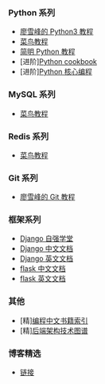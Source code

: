 ### Python 系列
- [廖雪峰的 Python3 教程](https://www.liaoxuefeng.com/wiki/1016959663602400)
- [菜鸟教程](https://www.runoob.com/python3/python3-tutorial.html)
- [简明 Python 教程](https://bop.mol.uno/)
- [进阶][Python cookbook](https://python3-cookbook.readthedocs.io/zh_CN/latest/)
- [进阶][Python 核心编程](https://wizardforcel.gitbooks.io/core-python-2e/content/)

### MySQL 系列
- [菜鸟教程](https://www.runoob.com/mysql/mysql-tutorial.html)

### Redis 系列
- [菜鸟教程](https://www.runoob.com/redis/redis-tutorial.html)

### Git 系列
- [廖雪峰的 Git 教程](https://www.liaoxuefeng.com/wiki/896043488029600)

### 框架系列
- [Django 自强学堂](https://code.ziqiangxuetang.com/django/django-tutorial.html)
- [Django 中文文档](https://docs.djangoproject.com/zh-hans/2.2/)
- [Django 英文文档](https://docs.djangoproject.com/en/2.2/)
- [flask 中文文档](http://docs.jinkan.org/docs/flask/)
- [flask 英文文档](https://flask.palletsprojects.com/en/1.1.x/)

### 其他

- [精][编程中文书籍索引](https://github.com/justjavac/free-programming-books-zh_CN)
- [精][后端架构技术图谱](https://github.com/xingshaocheng/architect-awesome)

### 博客精选

- [链接](https://github.com/SimmyZhong/Simmy-Blog/blob/master/blogs.md)
